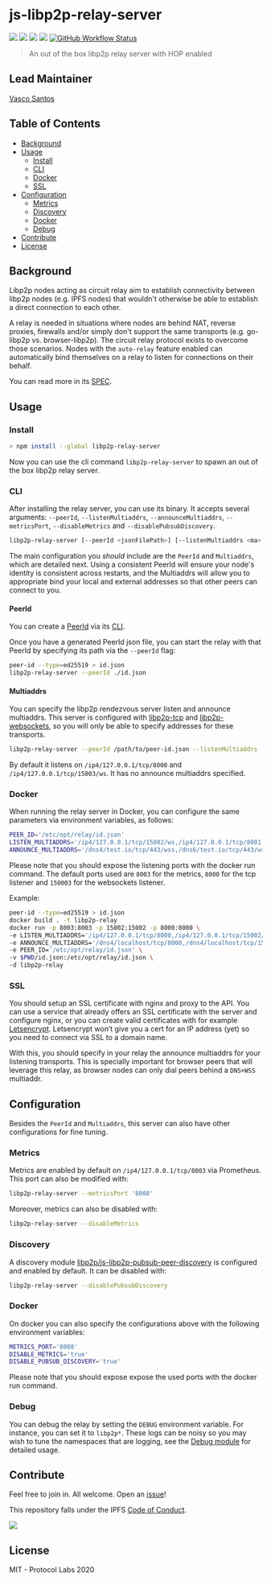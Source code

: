 # js-libp2p-relay-server <!-- omit in toc -->

[![](https://img.shields.io/badge/made%20by-Protocol%20Labs-blue.svg?style=flat-square)](http://protocol.ai)
[![](https://img.shields.io/badge/project-libp2p-yellow.svg?style=flat-square)](http://libp2p.io/)
[![](https://img.shields.io/badge/freenode-%23libp2p-yellow.svg?style=flat-square)](http://webchat.freenode.net/?channels=%23libp2p)
[![](https://img.shields.io/discourse/https/discuss.libp2p.io/posts.svg)](https://discuss.libp2p.io)
[![GitHub Workflow Status](https://img.shields.io/github/workflow/status/libp2p/js-libp2p-relay-server/ci?label=ci&style=flat-square)](https://github.com/libp2p/js-libp2p-relay-server/actions?query=branch%3Amaster+workflow%3Aci+)

> An out of the box libp2p relay server with HOP enabled

## Lead Maintainer <!-- omit in toc -->

[Vasco Santos](https://github.com/vasco-santos)

## Table of Contents<!-- omit in toc -->

- [Background](#background)
- [Usage](#usage)
  - [Install](#install)
  - [CLI](#cli)
  - [Docker](#docker)
  - [SSL](#ssl)
- [Configuration](#configuration)
  - [Metrics](#metrics)
  - [Discovery](#discovery)
  - [Docker](#docker)
  - [Debug](#debug)
- [Contribute](#contribute)
- [License](#license)

## Background

Libp2p nodes acting as circuit relay aim to establish connectivity between libp2p nodes (e.g. IPFS nodes) that wouldn't otherwise be able to establish a direct connection to each other.

A relay is needed in situations where nodes are behind NAT, reverse proxies, firewalls and/or simply don't support the same transports (e.g. go-libp2p vs. browser-libp2p). The circuit relay protocol exists to overcome those scenarios. Nodes with the `auto-relay` feature enabled can automatically bind themselves on a relay to listen for connections on their behalf.

You can read more in its [SPEC](https://github.com/libp2p/specs/tree/master/relay).

## Usage

### Install

```bash
> npm install --global libp2p-relay-server
```

Now you can use the cli command `libp2p-relay-server` to spawn an out of the box libp2p relay server.

### CLI

After installing the relay server, you can use its binary. It accepts several arguments: `--peerId`, `--listenMultiaddrs`, `--announceMultiaddrs`, `--metricsPort`, `--disableMetrics` and `--disablePubsubDiscovery`.

```sh
libp2p-relay-server [--peerId <jsonFilePath>] [--listenMultiaddrs <ma> ... <ma>] [--announceMultiaddrs <ma> ... <ma>] [--metricsPort <port>] [--disableMetrics] [--disablePubsubDiscovery]
```

The main configuration you *should* include are the `PeerId` and `Multiaddrs`, which are detailed next. Using a consistent PeerId will ensure your node's identity is consistent across restarts, and the Multiaddrs will allow you to appropriate bind your local and external addresses so that other peers can connect to you.

#### PeerId

You can create a [PeerId](https://github.com/libp2p/js-peer-id) via its [CLI](https://github.com/libp2p/js-peer-id#cli). 

Once you have a generated PeerId json file, you can start the relay with that PeerId by specifying its path via the `--peerId` flag:

```sh
peer-id --type=ed25519 > id.json
libp2p-relay-server --peerId ./id.json
```

#### Multiaddrs

You can specify the libp2p rendezvous server listen and announce multiaddrs. This server is configured with [libp2p-tcp](https://github.com/libp2p/js-libp2p-tcp) and [libp2p-websockets](https://github.com/libp2p/js-libp2p-websockets), so you will only be able to specify addresses for these transports.

```sh
libp2p-relay-server --peerId /path/to/peer-id.json --listenMultiaddrs '/ip4/127.0.0.1/tcp/15002/ws' '/ip4/127.0.0.1/tcp/8001' --announceMultiaddrs '/dns4/test.io/tcp' '/dns4/test.io/tcp/443/wss'
```

By default it listens on `/ip4/127.0.0.1/tcp/8000` and `/ip4/127.0.0.1/tcp/15003/ws`. It has no announce multiaddrs specified.

### Docker

When running the relay server in Docker, you can configure the same parameters via environment variables, as follows:

```sh
PEER_ID='/etc/opt/relay/id.json'
LISTEN_MULTIADDRS='/ip4/127.0.0.1/tcp/15002/ws,/ip4/127.0.0.1/tcp/8001'
ANNOUNCE_MULTIADDRS='/dns4/test.io/tcp/443/wss,/dns6/test.io/tcp/443/wss'
```

Please note that you should expose the listening ports with the docker run command. The default ports used are `8003` for the metrics, `8000` for the tcp listener and `150003` for the websockets listener.

Example:

```sh
peer-id --type=ed25519 > id.json
docker build . -t libp2p-relay
docker run -p 8003:8003 -p 15002:15002 -p 8000:8000 \
-e LISTEN_MULTIADDRS='/ip4/127.0.0.1/tcp/8000,/ip4/127.0.0.1/tcp/15002/ws' \
-e ANNOUNCE_MULTIADDRS='/dns4/localhost/tcp/8000,/dns4/localhost/tcp/15002/ws' \
-e PEER_ID='/etc/opt/relay/id.json' \
-v $PWD/id.json:/etc/opt/relay/id.json \
-d libp2p-relay
```

### SSL

You should setup an SSL certificate with nginx and proxy to the API. You can use a service that already offers an SSL certificate with the server and configure nginx, or you can create valid certificates with for example [Letsencrypt](https://certbot.eff.org/lets-encrypt/osx-nginx). Letsencrypt won’t give you a cert for an IP address (yet) so you need to connect via SSL to a domain name.

With this, you should specify in your relay the announce multiaddrs for your listening transports. This is specially important for browser peers that will leverage this relay, as browser nodes can only dial peers behind a `DNS+WSS` multiaddr.

## Configuration

Besides the `PeerId` and `Multiaddrs`, this server can also have other configurations for fine tuning.

### Metrics

Metrics are enabled by default on `/ip4/127.0.0.1/tcp/8003` via Prometheus. This port can also be modified with:

```sh
libp2p-relay-server --metricsPort '8008'
```

Moreover, metrics can also be disabled with:

```sh
libp2p-relay-server --disableMetrics
```

### Discovery

A discovery module [libp2p/js-libp2p-pubsub-peer-discovery](https://github.com/libp2p/js-libp2p-pubsub-peer-discovery) is configured and enabled by default. It can be disabled with:

```sh
libp2p-relay-server --disablePubsubDiscovery
```

### Docker

On docker you can also specify the configurations above with the following environment variables:

```sh
METRICS_PORT='8008'
DISABLE_METRICS='true'
DISABLE_PUBSUB_DISCOVERY='true'
```

Please note that you should expose expose the used ports with the docker run command.

### Debug

You can debug the relay by setting the `DEBUG` environment variable. For instance, you can set it to `libp2p*`. These logs can be noisy so you may wish to tune the namespaces that are logging, see the [Debug module](https://github.com/visionmedia/debug) for detailed usage.

## Contribute

Feel free to join in. All welcome. Open an [issue](https://github.com/libp2p/js-libp2p-relay-server/issues)!

This repository falls under the IPFS [Code of Conduct](https://github.com/ipfs/community/blob/master/code-of-conduct.md).

[![](https://cdn.rawgit.com/jbenet/contribute-ipfs-gif/master/img/contribute.gif)](https://github.com/ipfs/community/blob/master/contributing.md)

## License

MIT - Protocol Labs 2020
